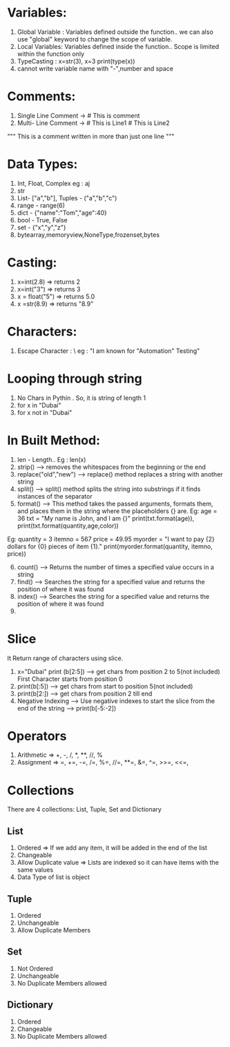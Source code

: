 

# Variables:
1. Global Variable : Variables defined outside the function.. we can also use "global" keyword to change the scope of variable.
2. Local Variables: Variables defined inside the function.. Scope is limited within the function only
3. TypeCasting : x=str(3), x=3 print(type(x))
4. cannot write variable name with "-",number and space

# Comments:
1. Single Line Comment -> # This is comment
2. Multi- Line Comment -> # This is Line1 
                          # This is Line2
                          
"""
This is a comment
written in
more than just one line
"""

# Data Types:
1. Int, Float, Complex eg : aj
2. str
3. List- ["a","b"], Tuples - ("a","b","c")
4. range - range(6)
5. dict - {"name":"Tom","age":40}
6. bool - True, False
7. set - {"x","y","z"}
8.  bytearray,memoryview,NoneType,frozenset,bytes


# Casting:
1. x=int(2.8) => returns 2
2. x=int("3") => returns 3
3. x = float("5") => returns 5.0
4. x =str(8.9) => returns "8.9"



# Characters:
1. Escape Character : \ eg : "I am known for \"Automation\" Testing"


# Looping through string
1. No Chars in Pythin . So, it is string of length 1
2. for x in "Dubai" 
3. for x not in "Dubai"


# In Built Method:
1. len - Length.. Eg : len(x)
2. strip() --> removes the whitespaces from the beginning or the end
3. replace("old","new") --> replace() method replaces a string with another string
4. split() --> split() method splits the string into substrings if it finds instances of the separator
5. format() --> This method takes the passed arguments, formats them, and places them in the string where the placeholders {} are. 
Eg: age = 36
txt = "My name is John, and I am {}"
print(txt.format(age)), print(txt.format(quantity,age,color))


Eg: quantity = 3
itemno = 567
price = 49.95
myorder = "I want to pay {2} dollars for {0} pieces of item {1}."
print(myorder.format(quantity, itemno, price))

6. count() --> Returns the number of times a specified value occurs in a string
7. find()	--> Searches the string for a specified value and returns the position of where it was found
8. index() --> Searches the string for a specified value and returns the position of where it was found
9. 
 

# Slice 
It Return range of characters using slice. 
1. x="Dubai" print (b[2:5]) --> get chars from position 2 to 5(not included) First Character starts from position 0
2. print(b[:5]) --> get chars from start to position 5(not included) 
3. print(b[2:]) --> get chars from position 2 till end
4. Negative Indexing --> Use negative indexes to start the slice from the end of the string --> print(b[-5:-2])

# Operators
1. Arithmetic => +, -, /, *, **, //, %
2. Assignment => =, +=, -=, /=, %=, //=, **=, &=, ^=, >>=, <<=,


# Collections
There are 4 collections:
List, Tuple, Set and Dictionary
 
 ## List

1. Ordered => If we add any item, it will be added in the end of the list
2. Changeable 
3. Allow Duplicate value => Lists are indexed so it can have items with the same values
4. Data Type of list is object

 ## Tuple

1. Ordered
2. Unchangeable
3. Allow Duplicate Members

 ## Set
 
 1. Not Ordered
 2. Unchangeable
 3. No Duplicate Members allowed
 
 
 ## Dictionary
 
 1. Ordered
 2. Changeable
 3. No Duplicate Members allowed


